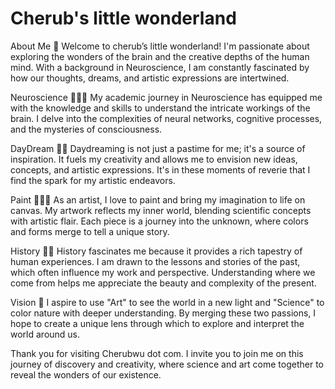 # Cherub's little wonderland 

About Me 🥕
Welcome to cherub’s little wonderland! I'm passionate about exploring the wonders of the brain and the creative depths of the human mind. With a background in Neuroscience, I am constantly fascinated by how our thoughts, dreams, and artistic expressions are intertwined. 

Neuroscience 👩🏻‍🎓
My academic journey in Neuroscience has equipped me with the knowledge and skills to understand the intricate workings of the brain. I delve into the complexities of neural networks, cognitive processes, and the mysteries of consciousness.

DayDream 👼🏻
Daydreaming is not just a pastime for me; it's a source of inspiration. It fuels my creativity and allows me to envision new ideas, concepts, and artistic expressions. It's in these moments of reverie that I find the spark for my artistic endeavors.

Paint 👩🏻‍🎨
As an artist, I love to paint and bring my imagination to life on canvas. My artwork reflects my inner world, blending scientific concepts with artistic flair. Each piece is a journey into the unknown, where colors and forms merge to tell a unique story.

History 🤴🏻
History fascinates me because it provides a rich tapestry of human experiences. I am drawn to the lessons and stories of the past, which often influence my work and perspective. Understanding where we come from helps me appreciate the beauty and complexity of the present.

Vision 🌈
I aspire to use "Art" to see the world in a new light and "Science" to color nature with deeper understanding. By merging these two passions, I hope to create a unique lens through which to explore and interpret the world around us.

Thank you for visiting Cherubwu dot com. I invite you to join me on this journey of discovery and creativity, where science and art come together to reveal the wonders of our existence.



